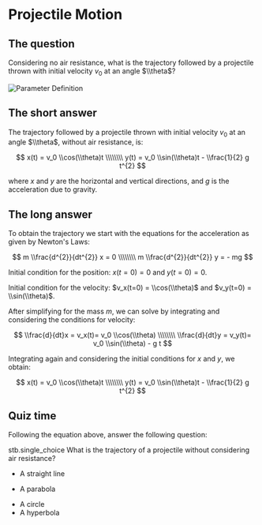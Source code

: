 # Projectile Motion

## The question

Considering no air resistance, what is the trajectory followed by a projectile thrown with initial velocity $v_0$ at an angle $\\theta$?

<img src="<https://github.com/Utkarshhh20/spacey/blob/main/images/definition.png?raw=true>" alt="Parameter Definition" width="700">

## The short answer

The trajectory followed by a projectile thrown with initial velocity $v_0$ at an angle $\\theta$, without air resistance, is:

$$
x(t) = v_0 \\cos(\\theta)t \\\\\\\\
y(t) = v_0 \\sin(\\theta)t - \\frac{1}{2} g t^{2}
$$

where $x$ and $y$ are the horizontal and vertical directions, and $g$ is the acceleration due to gravity.

## The long answer

To obtain the trajectory we start with the equations for the acceleration as given by Newton's Laws:

$$
m \\frac{d^{2}}{dt^{2}} x = 0 \\\\\\\\
m \\frac{d^{2}}{dt^{2}} y = - mg
$$

Initial condition for the position: $x(t=0)=0$ and $y(t=0)=0$.

Initial condition for the velocity: $v_x(t=0) = \\cos(\\theta)$ and $v_y(t=0) = \\sin(\\theta)$.

After simplifying for the mass $m$, we can solve by integrating and considering the conditions for velocity: 

$$
\\frac{d}{dt}x = v_x(t)= v_0 \\cos(\\theta) \\\\\\\\
\\frac{d}{dt}y = v_y(t)= v_0 \\sin(\\theta) - g t
$$

Integrating again and considering the initial conditions for $x$ and $y$, we obtain:

$$
x(t) = v_0 \\cos(\\theta)t \\\\\\\\
y(t) = v_0 \\sin(\\theta)t - \\frac{1}{2} g t^{2}
$$

## Quiz time

Following the equation above, answer the following question:

stb.single_choice
What is the trajectory of a projectile without considering air resistance?
- A straight line
+ A parabola
- A circle
- A hyperbola
